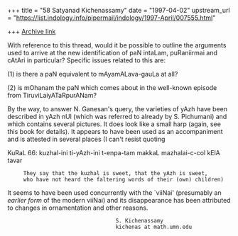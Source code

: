 +++
title = "58 Satyanad Kichenassamy"
date = "1997-04-02"
upstream_url = "https://list.indology.info/pipermail/indology/1997-April/007555.html"

+++
[Archive link](https://list.indology.info/pipermail/indology/1997-April/007555.html)


With reference to this thread, would it be possible to outline the
arguments used to arrive at the new identification of paN intaLam,
puRaniirmai and cAtAri in particular? Specific issues related to this are:

(1) is there a paN equivalent to mAyamALava-gauLa at all?

(2) is mOhanam the paN which comes about in the well-known episode from
TiruviLaiyATaRpurANam? 

By the way, to answer N. Ganesan's query, the varieties of yAzh have been
described in yAzh nUl (which was referred to already by S. Pichumani) and
which contains several pictures. It does look like a small harp (again,
see this book for details). It appears to have been used as an
accompaniment and is attested in several places (I can't resist quoting

KuRaL 66:  kuzhal-ini ti-yAzh-ini t-enpa-tam makkaL
           mazhalai-c-col kElA tavar

         They say that the kuzhal is sweet, that the yAzh is sweet,
         who have not heard the faltering words of their (own) children)

It seems to have been used concurrently with the `viiNai' (presumably an
*earlier form* of the modern viiNai) and its disappearance has been
attributed to changes in ornamentation and other reasons.

                                      S. Kichenassamy
                                      kichenas at math.umn.edu





